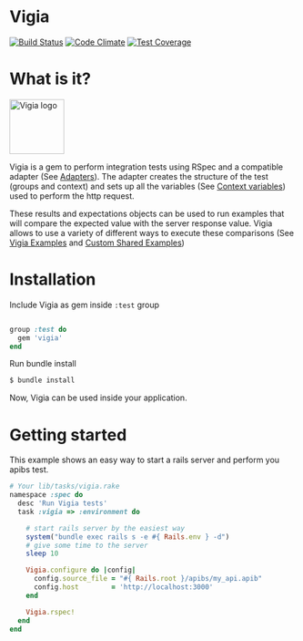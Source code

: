 Vigia
========

[![Build Status](https://travis-ci.org/nogates/vigia.svg?branch=master)](https://travis-ci.org/nogates/vigia)
[![Code Climate](https://codeclimate.com/github/nogates/vigia/badges/gpa.svg)](https://codeclimate.com/github/nogates/vigia)
[![Test Coverage](https://codeclimate.com/github/nogates/vigia/badges/coverage.svg)](https://codeclimate.com/github/nogates/vigia)

# What is it?

<img src="http://singularities.org/vigia.png" width="96" height="96" class="right" alt="Vigia logo" />

Vigia is a gem to perform integration tests using RSpec and a compatible adapter (See [Adapters](#adapters)). The adapter creates the structure of the test (groups and context) and sets up all the variables (See [Context variables](#context-variables)) used to perform the http request.

These results and expectations objects can be used to run examples that will compare the expected value with the server response value. Vigia allows to use a variety of different ways to execute these comparisons (See [Vigia Examples](#vigia-examples) and [Custom Shared Examples](#custom-shared-examples))

# Installation

Include Vigia as gem inside `:test` group

```ruby

group :test do
  gem 'vigia'
end

```

Run bundle install

```bash
$ bundle install
```

Now, Vigia can be used inside your application.

# Getting started

This example shows an easy way to start a rails server and perform you apibs test.

```ruby
# Your lib/tasks/vigia.rake
namespace :spec do
  desc 'Run Vigia tests'
  task :vigia => :environment do

    # start rails server by the easiest way
    system("bundle exec rails s -e #{ Rails.env } -d")
    # give some time to the server
    sleep 10

    Vigia.configure do |config|
      config.source_file = "#{ Rails.root }/apibs/my_api.apib"
      config.host        = 'http://localhost:3000'
    end

    Vigia.rspec!
  end
end
```

